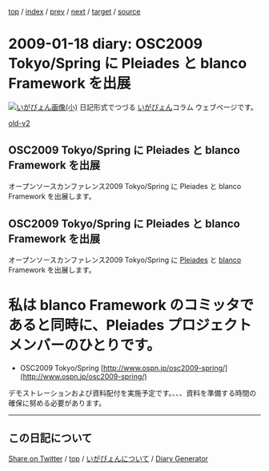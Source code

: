 [top](../index.html) 
 / [index](index.html) 
 / [prev](ig090114.html) 
 / [next](ig090125.html) 
 / [target](https://igapyon.github.io/diary/2009/ig090118.html) 
 / [source](https://github.com/igapyon/diary/blob/gh-pages/2009/ig090118.html.src.md) 

2009-01-18 diary: OSC2009 Tokyo/Spring に Pleiades と blanco Framework を出展
=====================================================================================================
[![いがぴょん画像(小)](https://igapyon.github.io/diary/images/iga200306s.jpg "いがぴょん")](https://igapyon.github.io/diary/memo/memoigapyon.html) 日記形式でつづる [いがぴょん](https://igapyon.github.io/diary/memo/memoigapyon.html)コラム ウェブページです。

[old-v2](ig090118-orig.html)

## OSC2009 Tokyo/Spring に Pleiades と blanco Framework を出展

オープンソースカンファレンス2009 Tokyo/Spring に Pleiades と blanco Framework を出展します。


## OSC2009 Tokyo/Spring に Pleiades と blanco Framework を出展

オープンソースカンファレンス2009 Tokyo/Spring に [Pleiades](http://mergedoc.sourceforge.jp/pleiades.html) と [blanco](http://www.igapyon.jp/blanco/blanco.ja.html)
Framework を出展します。
# 私は blanco Framework のコミッタであると同時に、Pleiades プロジェクトメンバーのひとりです。

* OSC2009 Tokyo/Spring
  [http://www.ospn.jp/osc2009-spring/](http://www.ospn.jp/osc2009-spring/)

デモストレーションおよび資料配付を実施予定です。、、、資料を準備する時間の確保に努める必要があります。

----------------------------------------------------------------------------------------------------

## この日記について

[Share on Twitter](https://twitter.com/intent/tweet?hashtags=igapyon%2Cdiary%2C%E3%81%84%E3%81%8C%E3%81%B4%E3%82%87%E3%82%93&text=OSC2009+Tokyo%2FSpring+%E3%81%AB+Pleiades+%E3%81%A8+blanco+Framework+%E3%82%92%E5%87%BA%E5%B1%95&url=https%3A%2F%2Figapyon.github.io%2Fdiary%2F2009%2Fig090118.html) / [top](../index.html) / [いがぴょんについて](https://igapyon.github.io/diary/memo/memoigapyon.html) / [Diary Generator](https://github.com/igapyon/igapyonv3)
